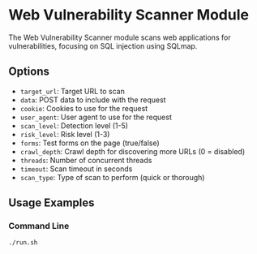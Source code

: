 # Web Vulnerability Scanner Module

The Web Vulnerability Scanner module scans web applications for vulnerabilities, focusing on SQL injection using SQLmap.

## Options

- `target_url`: Target URL to scan
- `data`: POST data to include with the request
- `cookie`: Cookies to use for the request
- `user_agent`: User agent to use for the request
- `scan_level`: Detection level (1-5)
- `risk_level`: Risk level (1-3)
- `forms`: Test forms on the page (true/false)
- `crawl_depth`: Crawl depth for discovering more URLs (0 = disabled)
- `threads`: Number of concurrent threads
- `timeout`: Scan timeout in seconds
- `scan_type`: Type of scan to perform (quick or thorough)

## Usage Examples

### Command Line

```bash
./run.sh
